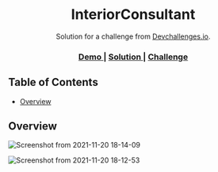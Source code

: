 <!-- Please update value in the {}  -->

<h1 align="center">InteriorConsultant</h1>

<div align="center">
   Solution for a challenge from  <a href="http://devchallenges.io" target="_blank">Devchallenges.io</a>.
</div>

<div align="center">
  <h3>
    <a href="https://b-akanksha.github.io/InteriorConsultant/">
      Demo
    </a>
    <span> | </span>
    <a href="https://github.com/b-akanksha/InteriorConsultant">
      Solution
    </a>
    <span> | </span>
    <a href="https://devchallenges.io/challenges/Jymh2b2FyebRTUljkNcb">
      Challenge
    </a>
  </h3>
</div>

<!-- TABLE OF CONTENTS -->

## Table of Contents

- [Overview](#overview)

<!-- OVERVIEW -->

## Overview

![Screenshot from 2021-11-20 18-14-09](https://user-images.githubusercontent.com/33523276/142726751-1d5bf46f-294e-4b83-9e78-2b89c40b613f.png)

![Screenshot from 2021-11-20 18-12-53](https://user-images.githubusercontent.com/33523276/142726717-6518e058-e88f-4b42-8d1e-9aa434668cd0.png)

